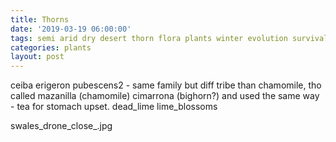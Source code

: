```yaml
---
title: Thorns
date: '2019-03-19 06:00:00'
tags: semi arid dry desert thorn flora plants winter evolution survival strategy
categories: plants
layout: post
---
```


ceiba
erigeron pubescens2 - same family but diff tribe than chamomile, tho called mazanilla (chamomile) cimarrona (bighorn?) and used the same way - tea for stomach upset.
dead_lime
lime_blossoms

swales_drone_close_.jpg